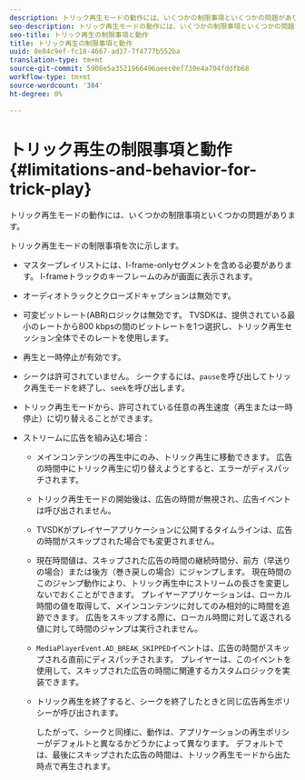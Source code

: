 ```yaml
---
description: トリック再生モードの動作には、いくつかの制限事項といくつかの問題があります。
seo-description: トリック再生モードの動作には、いくつかの制限事項といくつかの問題があります。
seo-title: トリック再生の制限事項と動作
title: トリック再生の制限事項と動作
uuid: 0e84c9ef-fc18-4667-ad17-7f4777b552ba
translation-type: tm+mt
source-git-commit: 5908e5a3521966496aeec0ef730e4a704fddfb68
workflow-type: tm+mt
source-wordcount: '384'
ht-degree: 0%

---
```



# トリック再生の制限事項と動作{#limitations-and-behavior-for-trick-play}

トリック再生モードの動作には、いくつかの制限事項といくつかの問題があります。

<!--<a id="section_8B88E281A0FA4661B4C2C70A0ABED57C"></a>-->

トリック再生モードの制限事項を次に示します。

* マスタープレイリストには、I-frame-onlyセグメントを含める必要があります。 I-frameトラックのキーフレームのみが画面に表示されます。
* オーディオトラックとクローズドキャプションは無効です。
* 可変ビットレート(ABR)ロジックは無効です。 TVSDKは、提供されている最小のレートから800 kbpsの間のビットレートを1つ選択し、トリック再生セッション全体でそのレートを使用します。
* 再生と一時停止が有効です。
* シークは許可されていません。 シークするには、`pause`を呼び出してトリック再生モードを終了し、`seek`を呼び出します。

* トリック再生モードから、許可されている任意の再生速度（再生または一時停止）に切り替えることができます。
* ストリームに広告を組み込む場合：

   * メインコンテンツの再生中にのみ、トリック再生に移動できます。 広告の時間中にトリック再生に切り替えようとすると、エラーがディスパッチされます。
   * トリック再生モードの開始後は、広告の時間が無視され、広告イベントは呼び出されません。
   * TVSDKがプレイヤーアプリケーションに公開するタイムラインは、広告の時間がスキップされた場合でも変更されません。
   * 現在時間値は、スキップされた広告の時間の継続時間分、前方（早送りの場合）または後方（巻き戻しの場合）にジャンプします。 現在時間のこのジャンプ動作により、トリック再生中にストリームの長さを変更しないでおくことができます。 プレイヤーアプリケーションは、ローカル時間の値を取得して、メインコンテンツに対してのみ相対的に時間を追跡できます。 広告をスキップする際に、ローカル時間に対して返される値に対して時間のジャンプは実行されません。
   * `MediaPlayerEvent.AD_BREAK_SKIPPED`イベントは、広告の時間がスキップされる直前にディスパッチされます。 プレイヤーは、このイベントを使用して、スキップされた広告の時間に関連するカスタムロジックを実装できます。
   * トリック再生を終了すると、シークを終了したときと同じ広告再生ポリシーが呼び出されます。

      したがって、シークと同様に、動作は、アプリケーションの再生ポリシーがデフォルトと異なるかどうかによって異なります。 デフォルトでは、最後にスキップされた広告の時間は、トリック再生モードから出た時点で再生されます。

